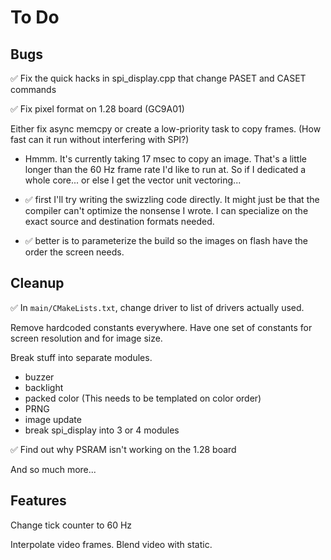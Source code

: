# To Do

<!--
Green check: &#x2705;
Red X:       &#x274c;
-->

## Bugs

&#x2705; Fix the quick hacks in spi_display.cpp that change PASET
and CASET commands

&#x2705; Fix pixel format on 1.28 board (GC9A01)

Either fix async memcpy or create a low-priority task to copy
frames.  (How fast can it run without interfering with SPI?)

 - Hmmm.  It's currently taking 17 msec to copy an image.  That's
   a little longer than the 60 Hz frame rate I'd like to run at.
   So if I dedicated a whole core...  or else I get the vector unit
   vectoring...

 - &#x2705; first I'll try writing the swizzling code directly.  It might
   just be that the compiler can't optimize the nonsense I wrote.
   I can specialize on the exact source and destination formats needed.

 - &#x2705; better is to parameterize the build so the images on flash have
   the order the screen needs.

## Cleanup

&#x2705; In `main/CMakeLists.txt`, change driver to list of drivers actually used.

Remove hardcoded constants everywhere.  Have one set of constants
for screen resolution and for image size.

Break stuff into separate modules.

  * buzzer
  * backlight
  * packed color  (This needs to be templated on color order)
  * PRNG
  * image update
  * break spi_display into 3 or 4 modules

&#x2705; Find out why PSRAM isn't working on the 1.28 board

And so much more...


## Features

Change tick counter to 60 Hz

Interpolate video frames.  Blend video with static.
